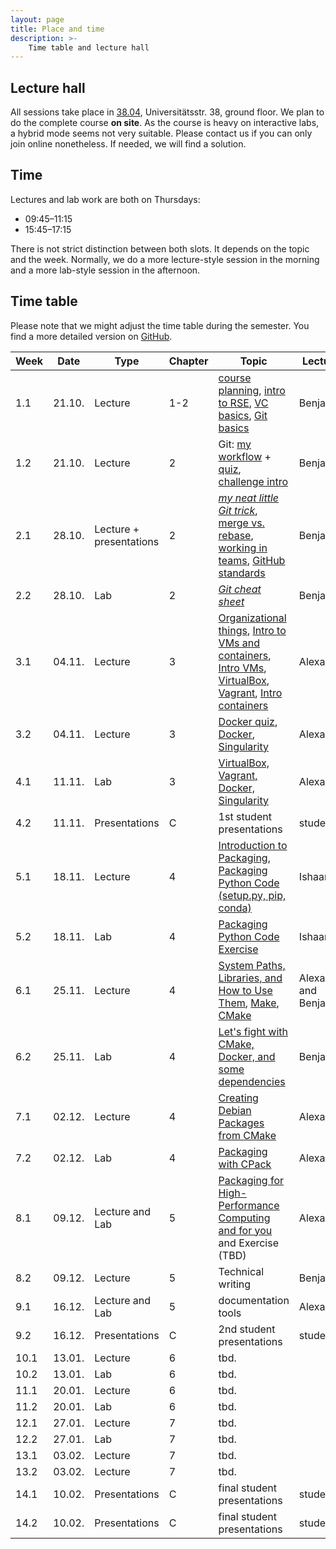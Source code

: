 ```yaml
---
layout: page
title: Place and time
description: >-
    Time table and lecture hall
---
```


## Lecture hall

All sessions take place in [38.04](https://campus.uni-stuttgart.de/cusonline/pl/ui/$ctx;lang=DE/ris.ris?pOrgNr=599&pQuellGeogrBTypNr=5&pZielGeogrBTypNr=5&pZielGeogrBerNr=6050009&pRaumNr=7051&pActionFlag=A&pShowEinzelraum=J), Universitätsstr. 38, ground floor.
We plan to do the complete course **on site**. As the course is heavy on interactive labs, a hybrid mode seems not very suitable. Please contact us if you can only join online nonetheless. If needed, we will find a solution.

## Time

Lectures and lab work are both on Thursdays:

* 09:45–11:15
* 15:45–17:15

There is not strict distinction between both slots. It depends on the topic and the week. Normally, we do a more lecture-style session in the morning and a more lab-style session in the afternoon.

## Time table

Please note that we might adjust the time table during the semester. You find a more detailed version on [GitHub](https://github.com/Simulation-Software-Engineering/Lecture-Material/blob/main/timetable.md).

| Week | Date | Type | Chapter | Topic | Lecturer |
| ---- | ---- | ---- | ------- |------ | -------- |
|    1.1 | 21.10. |Lecture | 1-2 | [course planning](https://github.com/Simulation-Software-Engineering/Lecture-Material/blob/main/organization/material/intro_course_slides.md), [intro to RSE](https://github.com/Simulation-Software-Engineering/Lecture-Material/blob/main/organization/material/rse_basics_slides.md), [VC basics](https://github.com/Simulation-Software-Engineering/Lecture-Material/blob/main/version-control/material/intro_slides.md), [Git basics](https://github.com/Simulation-Software-Engineering/Lecture-Material/blob/main/version-control/overview.md#recap-of-git-basics) | Benjamin |
|    1.2 | 21.10. |Lecture | 2 | Git: [my workflow](https://github.com/Simulation-Software-Engineering/Lecture-Material/blob/main/version-control/overview.md#how-i-work-with-git) + [quiz](https://github.com/Simulation-Software-Engineering/Lecture-Material/blob/main/version-control/material/git_quiz.md), [challenge intro](https://github.com/Simulation-Software-Engineering/Lecture-Material/blob/main/organization/material/challenge_intro_slides.md)  | Benjamin |
|    2.1 | 28.10. |Lecture + presentations| 2 | [*my neat little Git trick*](https://github.com/Simulation-Software-Engineering/Lecture-Material/blob/main/version-control/overview.md#my-favorite-neat-little-Git-trick), [merge vs. rebase](https://github.com/Simulation-Software-Engineering/Lecture-Material/blob/main/version-control/material/merge_rebase_slides.md), [working in teams](https://github.com/Simulation-Software-Engineering/Lecture-Material/blob/main/version-control/material/workflow_slides.md), [GitHub standards](https://github.com/Simulation-Software-Engineering/Lecture-Material/blob/main/version-control/material/standards_slides.md) | Benjamin |
|    2.2 | 28.10. |Lab | 2 | [*Git cheat sheet*](https://github.com/Simulation-Software-Engineering/Lecture-Material/blob/main/version-control/material/cheat_sheet_text.md)  | Benjamin |
|    3.1 | 04.11. |Lecture | 3 | [Organizational things](https://github.com/Simulation-Software-Engineering/Lecture-Material/blob/main/organization/material/organizational_remarks_week3_slides.md), [Intro to VMs and containers](https://github.com/Simulation-Software-Engineering/Lecture-Material/blob/main/virtualization-and-containers/material/intro_slides.md), [Intro VMs](https://github.com/Simulation-Software-Engineering/Lecture-Material/blob/main/virtualization-and-containers/material/virtualmachines_slides.md), [VirtualBox](https://github.com/Simulation-Software-Engineering/Lecture-Material/blob/main/virtualization-and-containers/material/virtualbox_slides.md), [Vagrant](https://github.com/Simulation-Software-Engineering/Lecture-Material/blob/main/virtualization-and-containers/material/vagrant_slides.md), [Intro containers](https://github.com/Simulation-Software-Engineering/Lecture-Material/blob/main/virtualization-and-containers/material/containers_slides.md)| Alexander |
|    3.2 | 04.11. |Lecture | 3 | [Docker quiz](https://github.com/Simulation-Software-Engineering/Lecture-Material/blob/main/virtualization-and-containers/material/docker_quiz.md), [Docker](https://github.com/Simulation-Software-Engineering/Lecture-Material/blob/main/virtualization-and-containers/material/docker_slides.md), [Singularity](https://github.com/Simulation-Software-Engineering/Lecture-Material/blob/main/virtualization-and-containers/material/singularity_slides.md)| Alexander |
|    4.1 | 11.11. |Lab | 3 | [VirtualBox, Vagrant, Docker, Singularity](https://github.com/Simulation-Software-Engineering/Lecture-Material/blob/main/virtualization-and-containers/material/exercise_vm_containers_text.md)  | Alexander |
|    4.2 | 11.11. |Presentations | C | 1st student presentations | students|
|    5.1 | 18.11. |Lecture | 4 | [Introduction to Packaging](https://github.com/Simulation-Software-Engineering/Lecture-Material/blob/main/building-and-packaging/material/intro_slides.md), [Packaging Python Code (setup.py, pip, conda)](https://github.com/Simulation-Software-Engineering/Lecture-Material/blob/main/building-and-packaging/material/packaging_python_slides.md) | Ishaan |
|    5.2 | 18.11. |Lab | 4 | [Packaging Python Code Exercise](https://github.com/Simulation-Software-Engineering/Lecture-Material/blob/main/building-and-packaging/material/exercise_python_packaging_text.md) | Ishaan |
|    6.1 | 25.11. |Lecture | 4 | [System Paths, Libraries, and How to Use Them](https://github.com/Simulation-Software-Engineering/Lecture-Material/blob/main/building-and-packaging/material/systempaths_and_librarytools_slides.md), [Make](https://github.com/Simulation-Software-Engineering/Lecture-Material/blob/main/building-and-packaging/material/make_slides.md), [CMake](https://github.com/Simulation-Software-Engineering/Lecture-Material/blob/main/building-and-packaging/material/cmake_slides.md) | Alexander and Benjamin |
|    6.2 | 25.11. |Lab | 4 | [Let's fight with CMake, Docker, and some dependencies](https://github.com/Simulation-Software-Engineering/Lecture-Material/blob/main/building-and-packaging/material/exercise_cmake_text.md) | Benjamin |
|    7.1 | 02.12. |Lecture | 4 | [Creating Debian Packages from CMake](https://github.com/Simulation-Software-Engineering/Lecture-Material/blob/main/building-and-packaging/material/packaging_debian_slides.md) | Alexander |
|    7.2 | 02.12. |Lab | 4 | [Packaging with CPack](https://github.com/Simulation-Software-Engineering/Lecture-Material/blob/main/building-and-packaging/material/packaging_cpack_debian_exercise.md) | Alexander |
|    8.1 | 09.12. |Lecture and Lab| 5 | [Packaging for High-Performance Computing and for you](https://github.com/Simulation-Software-Engineering/Lecture-Material/blob/main/building-and-packaging/material/packaging_hpc_slides.md) and Exercise (TBD) | Alexander |
|    8.2 | 09.12. |Lecture | 5 | Technical writing | Benjamin |
|    9.1 | 16.12. |Lecture and Lab | 5 | documentation tools | Alexander |
|    9.2 | 16.12. |Presentations | C | 2nd student presentations | students |
|   10.1 | 13.01. |Lecture | 6 | tbd. | |
|   10.2 | 13.01. |Lab | 6 | tbd. | |
|   11.1 | 20.01. |Lecture | 6 | tbd. | |
|   11.2 | 20.01. |Lab | 6 | tbd. | |
|   12.1 | 27.01. |Lecture | 7 | tbd. | |
|   12.2 | 27.01. |Lab | 7 | tbd. | |
|   13.1 | 03.02. |Lecture | 7 | tbd. | |
|   13.2 | 03.02. |Lecture | 7 | tbd. | |
|   14.1 | 10.02. |Presentations | C | final student presentations | students|
|   14.2 | 10.02. |Presentations | C | final student presentations | students|
